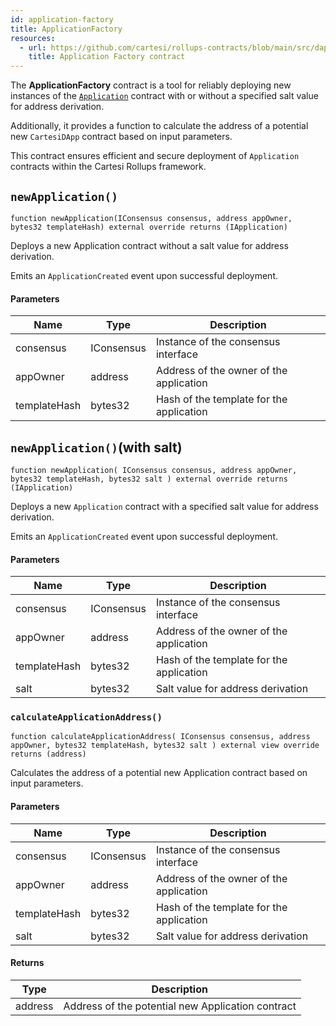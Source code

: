 ```yaml
---
id: application-factory
title: ApplicationFactory
resources:
  - url: https://github.com/cartesi/rollups-contracts/blob/main/src/dapp/ApplicationFactory.sol
    title: Application Factory contract
---
```


The **ApplicationFactory** contract is a tool for reliably deploying new instances of the [`Application`](../contracts/application.md) contract with or without a specified salt value for address derivation.

Additionally, it provides a function to calculate the address of a potential new `CartesiDApp` contract based on input parameters.

This contract ensures efficient and secure deployment of `Application` contracts within the Cartesi Rollups framework.

## `newApplication()`

```solidity
function newApplication(IConsensus consensus, address appOwner, bytes32 templateHash) external override returns (IApplication)
```

Deploys a new Application contract without a salt value for address derivation.

Emits an `ApplicationCreated` event upon successful deployment.

#### Parameters

| Name         | Type       | Description                              |
| ------------ | ---------- | ---------------------------------------- |
| consensus    | IConsensus | Instance of the consensus interface      |
| appOwner     | address    | Address of the owner of the application  |
| templateHash | bytes32    | Hash of the template for the application |

## `newApplication()`(with salt)

```solidity
function newApplication( IConsensus consensus, address appOwner, bytes32 templateHash, bytes32 salt ) external override returns (IApplication)
```

Deploys a new `Application` contract with a specified salt value for address derivation.

Emits an `ApplicationCreated` event upon successful deployment.

#### Parameters

| Name         | Type       | Description                              |
| ------------ | ---------- | ---------------------------------------- |
| consensus    | IConsensus | Instance of the consensus interface      |
| appOwner     | address    | Address of the owner of the application  |
| templateHash | bytes32    | Hash of the template for the application |
| salt         | bytes32    | Salt value for address derivation        |

### `calculateApplicationAddress()`

```solidity
function calculateApplicationAddress( IConsensus consensus, address appOwner, bytes32 templateHash, bytes32 salt ) external view override returns (address)
```

Calculates the address of a potential new Application contract based on input parameters.

#### Parameters

| Name         | Type       | Description                              |
| ------------ | ---------- | ---------------------------------------- |
| consensus    | IConsensus | Instance of the consensus interface      |
| appOwner     | address    | Address of the owner of the application  |
| templateHash | bytes32    | Hash of the template for the application |
| salt         | bytes32    | Salt value for address derivation        |

#### Returns

| Type    | Description                                       |
| ------- | ------------------------------------------------- |
| address | Address of the potential new Application contract |
